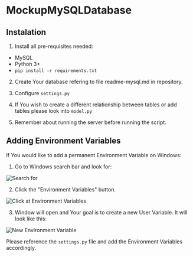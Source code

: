 # MockupMySQLDatabase

## Instalation
1. Install all pre-requisites needed:
  - MySQL
  - Python 3+
  - ```pip install -r requirements.txt```

2. Create Your database refering to file readme-mysql.md in repository.

3. Configure ```settings.py```

4. If You wish to create a different relationship between tables or add tables please look into ```model.py```

5. Remember about running the server before running the script.

## Adding Environment Variables

If You would like to add a permanent Environment Variable on Windows:

1. Go to Windows search bar and look for:

![Search for](https://i.imgur.com/GVkCkBd.png)

2. Click the "Environment Variables" button.

![Click at Environment Variables](https://i.imgur.com/9u9kZZ2.png)

3. Window will open and Your goal is to create a new User Variable. It will look like this:

![New Environment Variable](https://i.imgur.com/CySfKXM.png)

Please reference the ```settings.py``` file and add the Environment Variables accordingly.
